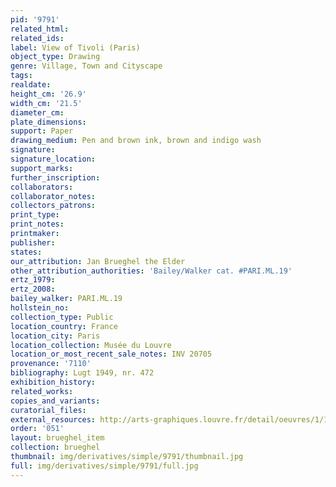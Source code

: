```yaml
---
pid: '9791'
related_html: 
related_ids: 
label: View of Tivoli (Paris)
object_type: Drawing
genre: Village, Town and Cityscape
tags: 
realdate: 
height_cm: '26.9'
width_cm: '21.5'
diameter_cm: 
plate_dimensions: 
support: Paper
drawing_medium: Pen and brown ink, brown and indigo wash
signature: 
signature_location: 
support_marks: 
further_inscription: 
collaborators: 
collaborator_notes: 
collectors_patrons: 
print_type: 
print_notes: 
printmaker: 
publisher: 
states: 
our_attribution: Jan Brueghel the Elder
other_attribution_authorities: 'Bailey/Walker cat. #PARI.ML.19'
ertz_1979: 
ertz_2008: 
bailey_walker: PARI.ML.19
hollstein_no: 
collection_type: Public
location_country: France
location_city: Paris
location_collection: Musée du Louvre
location_or_most_recent_sale_notes: INV 20705
provenance: '7110'
bibliography: Lugt 1949, nr. 472
exhibition_history: 
related_works: 
copies_and_variants: 
curatorial_files: 
external_resources: http://arts-graphiques.louvre.fr/detail/oeuvres/1/110938-Vue-de-Tivoli
order: '051'
layout: brueghel_item
collection: brueghel
thumbnail: img/derivatives/simple/9791/thumbnail.jpg
full: img/derivatives/simple/9791/full.jpg
---
```

